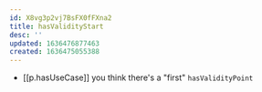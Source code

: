 ```yaml
---
id: X8vg3p2vj7BsFX0fFXna2
title: hasValidityStart
desc: ''
updated: 1636476877463
created: 1636475055388
---
```


- [[p.hasUseCase]] you think there's a "first" `hasValidityPoint`
